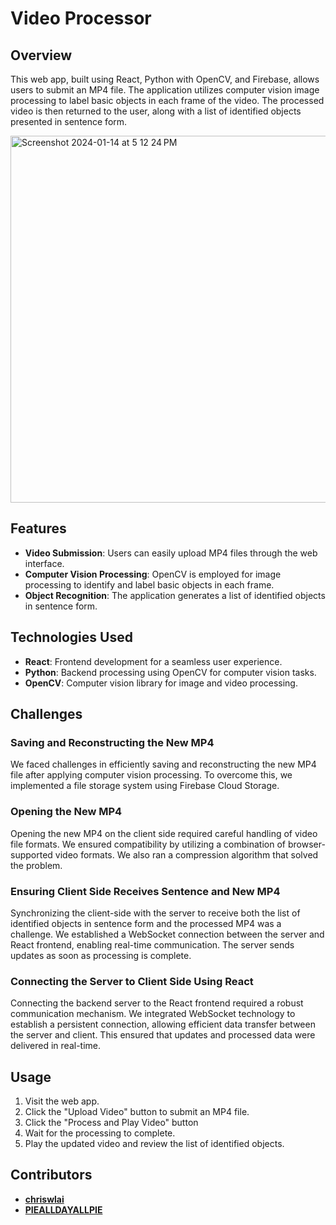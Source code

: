 # Video Processor

## Overview

This web app, built using React, Python with OpenCV, and Firebase, allows users to submit an MP4 file. The application utilizes computer vision image processing to label basic objects in each frame of the video. The processed video is then returned to the user, along with a list of identified objects presented in sentence form.

<img width="587" alt="Screenshot 2024-01-14 at 5 12 24 PM" src="https://github.com/chriswlai/auto-referee/assets/43394684/adce3045-2fca-4677-bcb3-782490b548e4">

## Features

- **Video Submission**: Users can easily upload MP4 files through the web interface.
- **Computer Vision Processing**: OpenCV is employed for image processing to identify and label basic objects in each frame.
- **Object Recognition**: The application generates a list of identified objects in sentence form.

## Technologies Used

- **React**: Frontend development for a seamless user experience.
- **Python**: Backend processing using OpenCV for computer vision tasks.
- **OpenCV**: Computer vision library for image and video processing.

## Challenges

### Saving and Reconstructing the New MP4

We faced challenges in efficiently saving and reconstructing the new MP4 file after applying computer vision processing. To overcome this, we implemented a file storage system using Firebase Cloud Storage.

### Opening the New MP4

Opening the new MP4 on the client side required careful handling of video file formats. We ensured compatibility by utilizing a combination of browser-supported video formats. We also ran a compression algorithm that solved the problem.

### Ensuring Client Side Receives Sentence and New MP4

Synchronizing the client-side with the server to receive both the list of identified objects in sentence form and the processed MP4 was a challenge. We established a WebSocket connection between the server and React frontend, enabling real-time communication. The server sends updates as soon as processing is complete.

### Connecting the Server to Client Side Using React

Connecting the backend server to the React frontend required a robust communication mechanism. We integrated WebSocket technology to establish a persistent connection, allowing efficient data transfer between the server and client. This ensured that updates and processed data were delivered in real-time.

## Usage

1. Visit the web app.
2. Click the "Upload Video" button to submit an MP4 file.
3. Click the "Process and Play Video" button
4. Wait for the processing to complete.
5. Play the updated video and review the list of identified objects.

## Contributors

- **[chriswlai](https://github.com/chriswlai)**
- **[PIEALLDAYALLPIE](https://github.com/PIEALLDAYALLPIE)**



